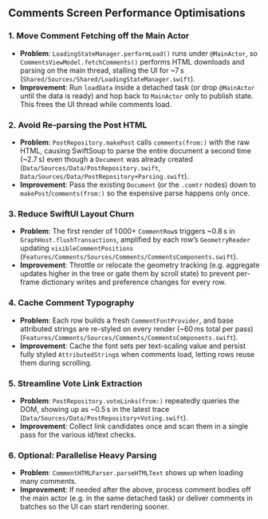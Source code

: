 ## Comments Screen Performance Optimisations

### 1. Move Comment Fetching off the Main Actor
- **Problem**: `LoadingStateManager.performLoad()` runs under `@MainActor`, so `CommentsViewModel.fetchComments()` performs HTML downloads and parsing on the main thread, stalling the UI for ~7 s (`Shared/Sources/Shared/LoadingStateManager.swift`).
- **Improvement**: Run `loadData` inside a detached task (or drop `@MainActor` until the data is ready) and hop back to `MainActor` only to publish state. This frees the UI thread while comments load.

### 2. Avoid Re-parsing the Post HTML
- **Problem**: `PostRepository.makePost` calls `comments(from:)` with the raw HTML, causing SwiftSoup to parse the entire document a second time (~2.7 s) even though a `Document` was already created (`Data/Sources/Data/PostRepository.swift`, `Data/Sources/Data/PostRepository+Parsing.swift`).
- **Improvement**: Pass the existing `Document` (or the `.comtr` nodes) down to `makePost`/`comments(from:)` so the expensive parse happens only once.

### 3. Reduce SwiftUI Layout Churn
- **Problem**: The first render of 1 000+ `CommentRow`s triggers ~0.8 s in `GraphHost.flushTransactions`, amplified by each row’s `GeometryReader` updating `visibleCommentPositions` (`Features/Comments/Sources/Comments/CommentsComponents.swift`).
- **Improvement**: Throttle or relocate the geometry tracking (e.g. aggregate updates higher in the tree or gate them by scroll state) to prevent per-frame dictionary writes and preference changes for every row.

### 4. Cache Comment Typography
- **Problem**: Each row builds a fresh `CommentFontProvider`, and base attributed strings are re-styled on every render (~60 ms total per pass) (`Features/Comments/Sources/Comments/CommentsComponents.swift`).
- **Improvement**: Cache the font sets per text-scaling value and persist fully styled `AttributedString`s when comments load, letting rows reuse them during scrolling.

### 5. Streamline Vote Link Extraction
- **Problem**: `PostRepository.voteLinks(from:)` repeatedly queries the DOM, showing up as ~0.5 s in the latest trace (`Data/Sources/Data/PostRepository+Voting.swift`).
- **Improvement**: Collect link candidates once and scan them in a single pass for the various id/text checks.

### 6. Optional: Parallelise Heavy Parsing
- **Problem**: `CommentHTMLParser.parseHTMLText` shows up when loading many comments.
- **Improvement**: If needed after the above, process comment bodies off the main actor (e.g. in the same detached task) or deliver comments in batches so the UI can start rendering sooner.

